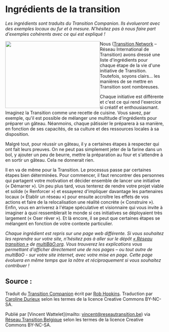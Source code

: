 # Ingrédients de la transition

*Les ingrédients sont traduits du Transition Companion. Ils évolueront avec des exemples locaux au fur et à mesure. N'hésitez pas à nous faire part d'exemples cohérents avec ce qui est expliqué !*

<img src="https://github.com/reseautransitionwb/reseau_transition/blob/master/contributions/Ingr%C3%A9dients/images/ingredients_larder_small-300x212.jpg?raw=true" style="float: left;" class="float-left" height="212" width="300">

Nous ([Transition Network](https://www.transitionnetwork.org/) – Réseau International de Transition) avons dressé une liste d'ingrédients pour chaque étape de la vie d'une initiative de Transition. Toutefois, soyons clairs... les manières de se mettre en Transition sont nombreuses.

Chaque initiative est différente et c'est ce qui rend l'exercice si créatif et enthousiasmant. Imaginez la Transition comme une recette de cuisine. Vous savez, par exemple, qu'il est possible de mélanger une multitude d'ingrédients pour préparer un gâteau. Néanmoins, chaque pâtissier le préparera à sa manière, en fonction de ses capacités, de sa culture et des ressources locales à sa disposition. 

Malgré tout, pour réussir un gâteau, il y a certaines étapes à respecter qui ont fait leurs preuves. On ne peut pas simplement jeter de la farine dans un bol, y ajouter un peu de beurre, mettre la préparation au four et s'attendre à en sortir un gâteau. Cela ne donnerait rien. 

Il en va de même pour la Transition. Le processus passe par certaines étapes bien déterminées. Pour commencer, il faut rencontrer des personnes qui partagent votre motivation et décider ensemble de lancer une initiative (« Démarrer »). Un peu plus tard, vous tenterez de rendre votre projet viable et solide (« Renforcer ») et essayerez d'impliquer davantage les partenaires locaux (« Établir un réseau ») pour ensuite accroître les effets de vos actions et faire de la relocalisation une réalité concrète (« Construire »). Enfin, vous en arriverez à l'étape spéculative et visionnaire qui vous invite à imaginer à quoi ressemblerait le monde si ces initiatives se déployaient très largement (« Oser rêver »). Et là encore, il se peut que certaines étapes se mélangent en fonction de votre contexte particulier.

*Chaque ingrédient est repris sur une page web différente. Si vous souhaitez les reprendre sur votre site, n'hésitez pas à aller sur le dépôt [« Réseau transition »](http://www.multibao.org/reseautransitionwb/reseau_transition/contributions/Ingrédients/) de [multiBàO.org](www.multibao.org). Vous trouverez les explications vous permettant d'afficher directement une de nos pages – ou tout autre de multiBàO - sur votre site internet, avec votre mise en page. Cette page évoluera en même temps que la nôtre et réciproquement si vous souhaitez contribuer !*

## Source : 

Traduit du [Transition Companion](https://www.transitionnetwork.org/transition-companion) écrit par [Rob Hopkins](https://www.transitionnetwork.org/about/people/staff-and-key-contributors). Traduction par [Caroline Durieux](http://www.reseautransition.be/articles/author/caroline-durieux/) selon les termes de la licence Creative Commons BY-NC-SA.

Publié par [Vincent Wattelet](mailto: vincent@reseautransition.be) via [Réseau Transition Belgique](http://www.reseautransition.be/) selon les termes de la licence Creative Commons BY-NC-SA.
